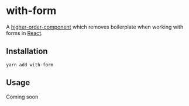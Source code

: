 # with-form

A [higher-order-component](https://facebook.github.io/react/docs/higher-order-components.html) which removes boilerplate when working with forms in [React](https://facebook.github.io/react/).
 
## Installation

`yarn add with-form`

## Usage

Coming soon